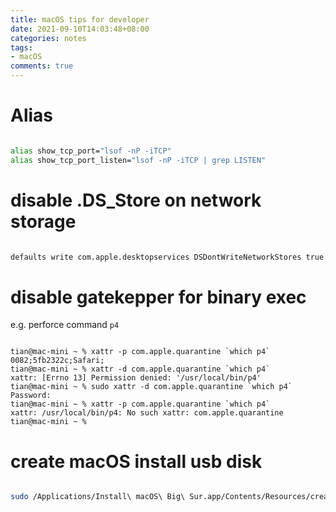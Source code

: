 ```yaml
---
title: macOS tips for developer
date: 2021-09-10T14:03:48+08:00
categories: notes
tags:
- macOS
comments: true
---
```


# Alias

```bash

alias show_tcp_port="lsof -nP -iTCP"
alias show_tcp_port_listen="lsof -nP -iTCP | grep LISTEN"

```

# disable .DS_Store on network storage

```bash

defaults write com.apple.desktopservices DSDontWriteNetworkStores true

```

# disable gatekepper for binary exec

e.g. perforce command `p4`

```shell

tian@mac-mini ~ % xattr -p com.apple.quarantine `which p4`
0082;5fb2322c;Safari;
tian@mac-mini ~ % xattr -d com.apple.quarantine `which p4`
xattr: [Errno 13] Permission denied: '/usr/local/bin/p4'
tian@mac-mini ~ % sudo xattr -d com.apple.quarantine `which p4`
Password:
tian@mac-mini ~ % xattr -p com.apple.quarantine `which p4`
xattr: /usr/local/bin/p4: No such xattr: com.apple.quarantine
tian@mac-mini ~ %

```

# create macOS install usb disk

```bash

sudo /Applications/Install\ macOS\ Big\ Sur.app/Contents/Resources/createinstallmedia --volume /Volumes/UDISK --applicationpath /Applications/Install\ macOS\ Big\ Sur.app

```
